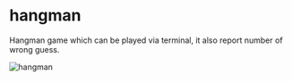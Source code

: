 # hangman
Hangman game which can be played via terminal, it also report number of wrong guess.

![hangman](https://user-images.githubusercontent.com/56651041/111887298-1bb07f80-89e5-11eb-8332-b33b25d7a8db.gif)


